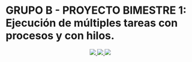 # **GRUPO B - PROYECTO BIMESTRE 1: Ejecución de múltiples tareas con procesos y con hilos.**
<p align="center">
  <a href="https://www.epn.edu.ec/">
    <img src="https://img.shields.io/badge/Escuela%20Polit%C3%A9cnica%20Nacional-blue?style=for-the-badge">
  </a>
  <a href="https://fis.epn.edu.ec/index.php/es/">
    <img src="https://img.shields.io/badge/Facultad%20de%20Ingenier%C3%ADa%20en%20Sistemas-purple?style=for-the-badge">
  </a>
  <a href="https://www.epn.edu.ec/">
    <img src="https://img.shields.io/badge/Software-darkgreen?style=for-the-badge">
  </a>
</p>
